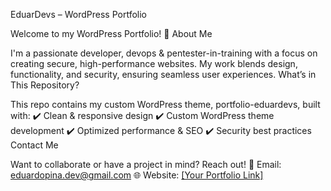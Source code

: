 EduarDevs – WordPress Portfolio

Welcome to my WordPress Portfolio! 🚀
About Me

I'm a passionate developer, devops & pentester-in-training with a focus on creating secure, high-performance websites. My work blends design, functionality, and security, ensuring seamless user experiences.
What’s in This Repository?

This repo contains my custom WordPress theme, portfolio-eduardevs, built with:
✔️ Clean & responsive design
✔️ Custom WordPress theme development
✔️ Optimized performance & SEO
✔️ Security best practices
Contact Me

Want to collaborate or have a project in mind? Reach out!
📧 Email: eduardopina.dev@gmail.com
🌐 Website: [\[Your Portfolio Link\]](https://eduardevs.website/)
